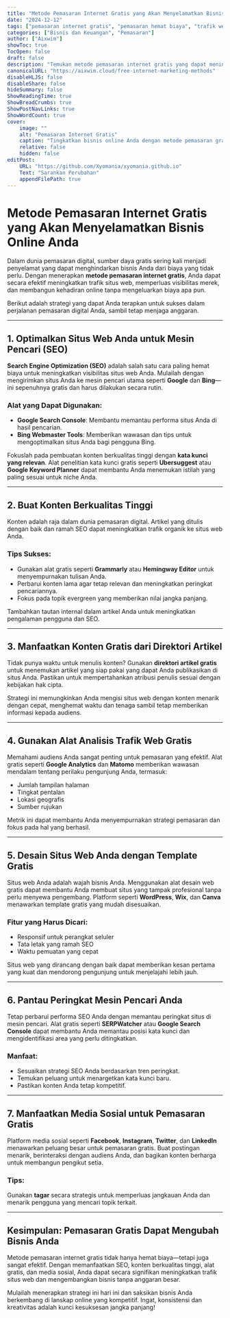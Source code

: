 ```yaml
---
title: "Metode Pemasaran Internet Gratis yang Akan Menyelamatkan Bisnis Online Anda"
date: "2024-12-12"
tags: ["pemasaran internet gratis", "pemasaran hemat biaya", "trafik website", "alat SEO", "pemasaran digital"]
categories: ["Bisnis dan Keuangan", "Pemasaran"]
author: ["Aixwim"]
showToc: true
TocOpen: false
draft: false
description: "Temukan metode pemasaran internet gratis yang dapat meningkatkan trafik situs web Anda dan mengembangkan bisnis tanpa mengeluarkan biaya sepeser pun."
canonicalURL: "https://aixwim.cloud/free-internet-marketing-methods"
disableHLJS: false
disableShare: false
hideSummary: false
ShowReadingTime: true
ShowBreadCrumbs: true
ShowPostNavLinks: true
ShowWordCount: true
cover:
    image: ""
    alt: "Pemasaran Internet Gratis"
    caption: "Tingkatkan bisnis online Anda dengan metode pemasaran gratis ini."
    relative: false
    hidden: false
editPost:
    URL: "https://github.com/Xyomania/xyomania.github.io"
    Text: "Sarankan Perubahan"
    appendFilePath: true
---
```


# Metode Pemasaran Internet Gratis yang Akan Menyelamatkan Bisnis Online Anda

Dalam dunia pemasaran digital, sumber daya gratis sering kali menjadi penyelamat yang dapat menghindarkan bisnis Anda dari biaya yang tidak perlu. Dengan menerapkan **metode pemasaran internet gratis**, Anda dapat secara efektif meningkatkan trafik situs web, memperluas visibilitas merek, dan membangun kehadiran online tanpa mengeluarkan biaya apa pun.

Berikut adalah strategi yang dapat Anda terapkan untuk sukses dalam perjalanan pemasaran digital Anda, sambil tetap menjaga anggaran.

---

## 1. Optimalkan Situs Web Anda untuk Mesin Pencari (SEO)

**Search Engine Optimization (SEO)** adalah salah satu cara paling hemat biaya untuk meningkatkan visibilitas situs web Anda. Mulailah dengan mengirimkan situs Anda ke mesin pencari utama seperti **Google** dan **Bing**—ini sepenuhnya gratis dan harus dilakukan secara rutin.

### Alat yang Dapat Digunakan:
- **Google Search Console**: Membantu memantau performa situs Anda di hasil pencarian.
- **Bing Webmaster Tools**: Memberikan wawasan dan tips untuk mengoptimalkan situs Anda bagi pengguna Bing.

Fokuslah pada pembuatan konten berkualitas tinggi dengan **kata kunci yang relevan**. Alat penelitian kata kunci gratis seperti **Ubersuggest** atau **Google Keyword Planner** dapat membantu Anda menemukan istilah yang paling sesuai untuk niche Anda.

---

## 2. Buat Konten Berkualitas Tinggi

Konten adalah raja dalam dunia pemasaran digital. Artikel yang ditulis dengan baik dan ramah SEO dapat meningkatkan trafik organik ke situs web Anda.

### Tips Sukses:
- Gunakan alat gratis seperti **Grammarly** atau **Hemingway Editor** untuk menyempurnakan tulisan Anda.
- Perbarui konten lama agar tetap relevan dan meningkatkan peringkat pencariannya.
- Fokus pada topik evergreen yang memberikan nilai jangka panjang.

Tambahkan tautan internal dalam artikel Anda untuk meningkatkan pengalaman pengguna dan SEO.

---

## 3. Manfaatkan Konten Gratis dari Direktori Artikel

Tidak punya waktu untuk menulis konten? Gunakan **direktori artikel gratis** untuk menemukan artikel yang siap pakai yang dapat Anda publikasikan di situs Anda. Pastikan untuk mempertahankan atribusi penulis sesuai dengan kebijakan hak cipta.

Strategi ini memungkinkan Anda mengisi situs web dengan konten menarik dengan cepat, menghemat waktu dan tenaga sambil tetap memberikan informasi kepada audiens.

---

## 4. Gunakan Alat Analisis Trafik Web Gratis

Memahami audiens Anda sangat penting untuk pemasaran yang efektif. Alat gratis seperti **Google Analytics** dan **Matomo** memberikan wawasan mendalam tentang perilaku pengunjung Anda, termasuk:
- Jumlah tampilan halaman
- Tingkat pentalan
- Lokasi geografis
- Sumber rujukan

Metrik ini dapat membantu Anda menyempurnakan strategi pemasaran dan fokus pada hal yang berhasil.

---

## 5. Desain Situs Web Anda dengan Template Gratis

Situs web Anda adalah wajah bisnis Anda. Menggunakan alat desain web gratis dapat membantu Anda membuat situs yang tampak profesional tanpa perlu menyewa pengembang. Platform seperti **WordPress**, **Wix**, dan **Canva** menawarkan template gratis yang mudah disesuaikan.

### Fitur yang Harus Dicari:
- Responsif untuk perangkat seluler
- Tata letak yang ramah SEO
- Waktu pemuatan yang cepat

Situs web yang dirancang dengan baik dapat memberikan kesan pertama yang kuat dan mendorong pengunjung untuk menjelajahi lebih jauh.

---

## 6. Pantau Peringkat Mesin Pencari Anda

Tetap perbarui performa SEO Anda dengan memantau peringkat situs di mesin pencari. Alat gratis seperti **SERPWatcher** atau **Google Search Console** dapat membantu Anda memantau posisi kata kunci dan mengidentifikasi area yang perlu ditingkatkan.

### Manfaat:
- Sesuaikan strategi SEO Anda berdasarkan tren peringkat.
- Temukan peluang untuk menargetkan kata kunci baru.
- Pastikan konten Anda tetap kompetitif.

---

## 7. Manfaatkan Media Sosial untuk Pemasaran Gratis

Platform media sosial seperti **Facebook**, **Instagram**, **Twitter**, dan **LinkedIn** menawarkan peluang besar untuk pemasaran gratis. Buat postingan menarik, berinteraksi dengan audiens Anda, dan bagikan konten berharga untuk membangun pengikut setia.

### Tips:
Gunakan **tagar** secara strategis untuk memperluas jangkauan Anda dan menarik pengguna yang mencari topik terkait.

---

## Kesimpulan: Pemasaran Gratis Dapat Mengubah Bisnis Anda

Metode pemasaran internet gratis tidak hanya hemat biaya—tetapi juga sangat efektif. Dengan memanfaatkan SEO, konten berkualitas tinggi, alat gratis, dan media sosial, Anda dapat secara signifikan meningkatkan trafik situs web dan mengembangkan bisnis tanpa anggaran besar.

Mulailah menerapkan strategi ini hari ini dan saksikan bisnis Anda berkembang di lanskap online yang kompetitif. Ingat, konsistensi dan kreativitas adalah kunci kesuksesan jangka panjang!
